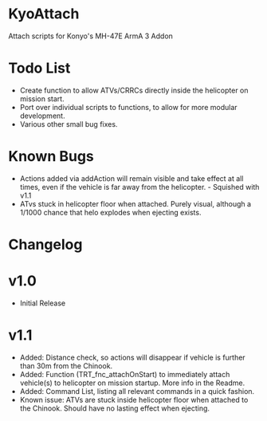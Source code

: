 KyoAttach
=========
Attach scripts for Konyo's MH-47E ArmA 3 Addon

Todo List
=========
   * Create function to allow ATVs/CRRCs directly inside the helicopter on mission start.
   * Port over individual scripts to functions, to allow for more modular development.
   * Various other small bug fixes.

Known Bugs
=========
   * Actions added via addAction will remain visible and take effect at all times, even if the vehicle is far away from the helicopter. - Squished with v1.1
   * ATvs stuck in helicopter floor when attached. Purely visual, although a 1/1000 chance that helo explodes when ejecting exists.

Changelog
=========
v1.0
====
   * Initial Release

v1.1
====
   * Added: Distance check, so actions will disappear if vehicle is further than 30m from the Chinook.
   * Added: Function (TRT_fnc_attachOnStart) to immediately attach vehicle(s) to helicopter on mission startup. More info in the Readme.
   * Added: Command List, listing all relevant commands in a quick fashion.
   * Known issue: ATVs are stuck inside helicopter floor when attached to the Chinook. Should have no lasting effect when ejecting.
